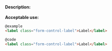 <b>Description:</b>
<br>
<br>
<b>Acceptable use:</b>

```html
@example
<label class="form-control-label">Label</label>
```

```html
@code
<label class="form-control-label">Label</label>
```
